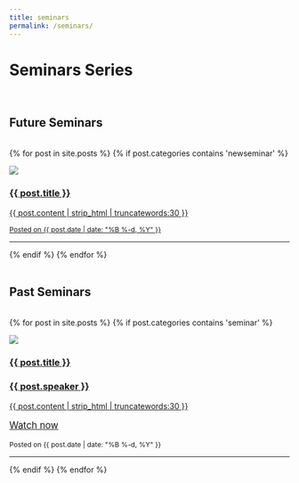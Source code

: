```yaml
---
title: seminars
permalink: /seminars/
---
```

# **Seminars Series**
<br>

## Future Seminars
<br>
<div class="content list">
  {% for post in site.posts %}
     {% if post.categories contains 'newseminar' %}
          <div class="list-item">
            <p class="list-post-title">
              <a href="{{ post.url | prepend: site.baseurl }}">
                  <div class="row">
                        <div class="col-sm-4">
                            <img src="/{% if post.header-img %}{{ post.header-img }}{% else %}{{ site.header-img }}{% endif %}">
                        </div>
                        <div class="col-sm-8">
                            <h3 class="post-title">
                                {{ post.title }}
                            </h3>
                            <p class="list-post-title" >
                              {{ post.content | strip_html | truncatewords:30 }}
                            </p>
                            <p class="list-detail" style="font-size: 0.87em;">
                              Posted on {{ post.date | date: "%B %-d, %Y" }}
                            </p>
                        </div>                    
                  </div>
                  <hr/>
              </a>
            </p>
          </div>
     {% endif %}  
  {% endfor %}
</div>
<br>

## Past Seminars
<br>
<div class="content list">
  {% for post in site.posts %}
     {% if post.categories contains 'seminar' %}
          <div class="list-item">
            <p class="list-post-title">
              <a href="{{ post.url | prepend: site.baseurl }}">
                  <div class="row">
                        <div class="col-sm-4">
                            <img src="/{% if post.header-img %}{{ post.header-img }}{% else %}{{ site.header-img }}{% endif %}">
                        </div>
                        <div class="col-sm-8">
                            <h3 class="post-title">
                                {{ post.title }}
                            </h3>
                            <h3 class="list-detail">
                                {{ post.speaker }}
                            </h3>
                            <p class="list-detail" >
                              {{ post.content | strip_html | truncatewords:30 }}
                            </p>
                            <p class="list-detail" style="font-size: 1.2em;">
                              <a class="video" href="{{ post.video }}"><i class="fa fa-youtube"></i> Watch now</a>
                            </p>
                            <p class="list-detail" style="font-size: 0.87em;">
                              Posted on {{ post.date | date: "%B %-d, %Y" }}
                            </p>
                        </div>                    
                  </div>
                  <hr/>
              </a>
            </p>
          </div>         
     {% endif %}
  {% endfor %}
</div>
